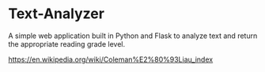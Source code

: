 # Text-Analyzer

A simple web application built in Python and Flask to analyze text and return the appropriate reading grade level.

https://en.wikipedia.org/wiki/Coleman%E2%80%93Liau_index

